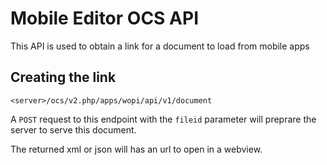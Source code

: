 # Mobile Editor OCS API

This API is used to obtain a link for a document to load from mobile apps

## Creating the link

```
<server>/ocs/v2.php/apps/wopi/api/v1/document
```

A `POST` request to this endpoint with the `fileid` parameter will
preprare the server to serve this document.

The returned xml or json will has an url to open in a webview.
